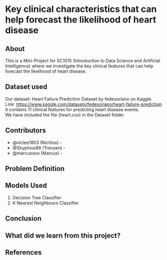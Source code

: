 # Key clinical characteristics that can help forecast the likelihood of heart disease

## About
This is a Mini-Project for SC1015 (Introduction to Data Science and Artificial Intelligence) where we investigate the key clinical features that can help forecast the likelihood of heart disease.

## Dataset used
Our dataset: Heart Failure Prediction Dataset by fedesoriano on Kaggle.  
Link: https://www.kaggle.com/datasets/fedesoriano/heart-failure-prediction  
It contains 11 clinical features for predicting heart disease events.  
We have included the file (heart.csv) in the Dataset folder.   

## Contributors
* @niclee1803 (Nichlos) - 
* @Skyphius88 (Trevyen) -
* @marcussoo (Marcus) -

## Problem Definition


## Models Used
1. Decision Tree Classifier
2. K Nearest Neighbours Classifier


## Conclusion


## What did we learn from this project?


## References

